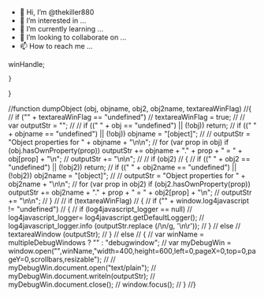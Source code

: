 - 👋 Hi, I’m @thekiller880
- 👀 I’m interested in ...
- 🌱 I’m currently learning ...
- 💞️ I’m looking to collaborate on ...
- 📫 How to reach me ...

<!---
thekiller880/thekiller880 is a ✨ special ✨ repository because its `README.md` (this file) appears on your GitHub profile.
You can click the Preview link to take a look at your changes.
--->winHandle;
    }
}
 
//function dumpObject (obj, objname, obj2, obj2name, textareaWinFlag)
//{
//    if ("" + textareaWinFlag == "undefined")
//             textareaWinFlag =   true;
//
//    var outputStr = "";
//
//    if ((" " + obj      == "undefined") || (!obj)) return;
//    if ((" " + objname  == "undefined") || (!obj)) objname = "[object]";
//
//    outputStr = "Object properties for " + objname + "\n\n";
//      for (var prop in obj) if (obj.hasOwnProperty(prop)) outputStr += objname + "." + prop + " = " + obj[prop] + "\n";
//    outputStr += "\n\n";
//
//    if (obj2)
//    {
//        if ((" " + obj2      == "undefined") || (!obj2)) return;
//        if ((" " + obj2name  == "undefined") || (!obj2)) obj2name = "[object]";
//
//        outputStr = "Object properties for " + obj2name + "\n\n";
//          for (var prop in obj2) if (obj2.hasOwnProperty(prop)) outputStr += obj2name + "." + prop + " = " + obj2[prop] + "\n";
//        outputStr += "\n\n";
//    }
//
//    if (textareaWinFlag)
//    {
//        if ("" + window.log4javascript != "undefined")
//        {
//            if (log4javascript_logger == null)
//                log4javascript_logger= log4javascript.getDefaultLogger();
//            log4javascript_logger.info (outputStr.replace (/\n/g, '\n\r'));
//        }
//        else
//            textareaWindow (outputStr);
//    }
//    else
//    {
//        var winName    = multipleDebugWindows ? "" : "debugwindow";
//        var myDebugWin = window.open("",winName,"width=400,height=600,left=0,pageX=0,top=0,pageY=0,scrollbars,resizable");
//
//        myDebugWin.document.open("text/plain");
//        myDebugWin.document.writeln(outputStr);
//        myDebugWin.document.close();
//        window.focus();
//    }
//}
